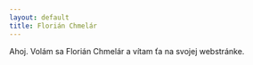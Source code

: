 ```yaml
---
layout: default
title: Florián Chmelár
---
```


Ahoj. Volám sa Florián Chmelár a vítam ťa na svojej webstránke.